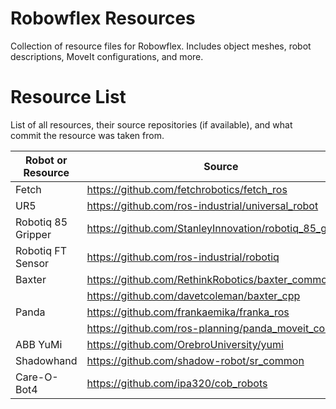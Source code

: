 # Robowflex Resources

Collection of resource files for Robowflex.
Includes object meshes, robot descriptions, MoveIt configurations, and more.

# Resource List

List of all resources, their source repositories (if available), and what commit the resource was taken from.

| Robot or Resource  | Source                                                  | Commit                                   |
|--------------------|---------------------------------------------------------|------------------------------------------|
| Fetch              | https://github.com/fetchrobotics/fetch_ros              | 42b4d8199abbfab04aceea28a0ea4c9dab54667a |
| UR5                | https://github.com/ros-industrial/universal_robot       | f287d22063bcb072869aa372c42686bc53d7418a |
| Robotiq 85 Gripper | https://github.com/StanleyInnovation/robotiq_85_gripper | 2fcc20f98a1439ece59d9dc46f3294bbb1ad5260 |
| Robotiq FT Sensor  | https://github.com/ros-industrial/robotiq               | 66961ec6b6c9c493f13410d16ce32cea1648babf |
| Baxter             | https://github.com/RethinkRobotics/baxter_common        | 6c4b0f375fe4e356a3b12df26ef7c0d5e58df86e |
|                    | https://github.com/davetcoleman/baxter_cpp              | 1e254b6dd76682f1013554cbf29412b5f6a76a81 |
| Panda              | https://github.com/frankaemika/franka_ros               | edba362bc216d7169f14801c92af70f4291a0f76 |
|                    | https://github.com/ros-planning/panda_moveit_config     | 27756a1f5a174f58b644e3670246b31a707ba828 |
| ABB YuMi           | https://github.com/OrebroUniversity/yumi                | fb7f57df05444e6a28df6eda26034de730b8f8fe |
| Shadowhand         | https://github.com/shadow-robot/sr_common               | 62015b1576fe66f099d41f6fb87fa00a3ab98931 |
| Care-O-Bot4        | https://github.com/ipa320/cob_robots                    | e5461f9201a8e879204a1a65262eb094ec0b9a80 |

